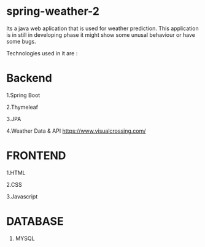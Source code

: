 # spring-weather-2

Its a java web aplication that is used for weather prediction.
This application is in still in developing phase it might show some unusal behaviour or have some bugs.

Technologies used in it are :

# Backend

1.Spring Boot 

2.Thymeleaf 

3.JPA

4.Weather Data & API https://www.visualcrossing.com/

# FRONTEND

1.HTML 

2.CSS 

3.Javascript 

# DATABASE

1. MYSQL
